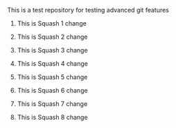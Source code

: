 This is a test repository for testing advanced git features

1. This is Squash 1 change

2. This is Squash 2 change

3. This is Squash 3 change

4. This is Squash 4 change

5. This is Squash 5 change

6. This is Squash 6 change

7. This is Squash 7 change

8. This is Squash 8 change
